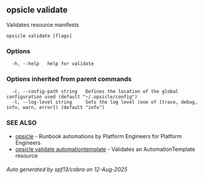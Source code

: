 ## opsicle validate

Validates resource manifests

```
opsicle validate [flags]
```

### Options

```
  -h, --help   help for validate
```

### Options inherited from parent commands

```
  -c, --config-path string   Defines the location of the global configuration used (default "~/.opsicle/config")
  -l, --log-level string     Sets the log level (one of [trace, debug, info, warn, error]) (default "info")
```

### SEE ALSO

* [opsicle](cli/opsicle.md)	 - Runbook automations by Platform Engineers for Platform Engineers
* [opsicle validate automationtemplate](cli/opsicle_validate_automationtemplate.md)	 - Validates an AutomationTemplate resource

###### Auto generated by spf13/cobra on 12-Aug-2025
